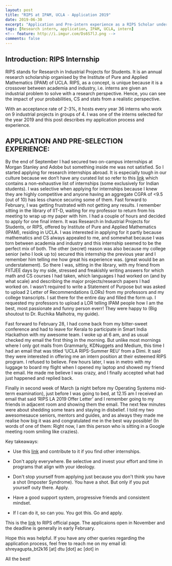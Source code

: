```yaml
---
layout: post
title: "RIPS at IPAM, UCLA - Application 2019"
date: 2019-06-30
excerpt: "Application and Pre-intern experience as a RIPS Scholar under IPAM, UCLA and Google, LA for the summers of 2019."
tags: [Research intern, application, IPAM, UCLA, intern]
<!-- feature: http://i.imgur.com/Ds6S7lJ.png -->
comments: false
---
```


## Introduction: RIPS Internship

RIPS stands for Research in Industrial Projects for Students. It is an annual research scholarship organised by the Institute of Pure and Applied Mathematics (IPAM) of UCLA. RIPS, as a concept, is unique because it is a crossover between academia and industry, i.e. interns are given an industrial problem to solve with a research perspective. Hence, you can see the impact of your probabilities, CS and stats from a realistic perspective. 

With an acceptance rate of 2-3%, it hosts every year 36 interns who work on 9 industrial projects in groups of 4. I was one of the interns selected for the year 2019 and this post describes my application process and experience. 

## APPLICATION AND PRE-SELECTION EXPERIENCE:

By the end of September I had secured two on-campus internships at Morgan Stanley and Adobe but something inside me was not satisfied. So I started applying for research internships abroad. It is especially tough in our culture because we don’t have any curated list so refer to this [link](https://github.com/himahuja/Research-Internships-for-Undergraduates) which contains a non-exhaustive list of internships (some exclusively for Indian students). I was selective when applying for internships because I knew they are highly competitive and anyone having an aggregate CGPA of <9.5 (out of 10) has less chance securing some of them. Fast forward to February, I was getting frustrated with not getting any results. I remember sitting in the library of IIT-D, waiting for my professor to return from his meeting to wrap up my paper with him. I had a couple of hours and decided to apply for one final intern. It was Research in Industrial Projects for Students, or RIPS, offered by Institute of Pure and Applied Mathematics (IPAM), residing in UCLA. I was interested in applying for it partly because mathematics and CS always appealed to me, and somewhat because I was torn between academia and industry and this internship seemed to be the perfect mix of both. The other (secret) reason was also because my college senior (who I look up to) secured this internship the previous year and I remember him telling me how great his experience was. (great would be an understatement). So there I was, sitting in the library, with my friend from FIITJEE days by my side, stressed and freakishly writing answers for which math and CS courses I had taken, which languages I had worked on (and by what scale) and describing the major projects/research papers I had worked on. I wasn’t required to write a Statement of Purpose but was asked to upload 2 Letter of Recommendations (LORs) from my professors and my college transcripts. I sat there for the entire day and filled the form up. I requested my professors to upload a LOR telling IPAM people how I am the best, most passionate and funny person everr! They were happy to (Big shoutout to Dr. Ruchika Malhotra, my guide). 

Fast forward to February 28, I had come back from my bitter-sweet conference and had to leave for Kerala to participate in Smart India Hackathon with my awesome team. I woke up at 6 am, and as usual checked my email the first thing in the morning. But unlike most mornings where I only got mails from Grammarly, KDNuggets and Medium, this time I had an email that was titled ‘UCLA RIPS-Summer REU’ from a Dimi. It said they were interested in offering me an intern position at their esteemed RIPS program. I refused to believe. Few hours later, I was in metro with my luggage to board my flight when I opened my laptop and showed my friend the email. He made me believe I was crazy, and I finally accepted what had just happened and replied back.

Finally in second week of March (a night before my Operating Systems mid-term examination), just before I was going to bed, at 12.15 am I received an email that said ‘RIPS LA 2019 Offer Letter’ and I remember going to my friends in adjacent room and showing them the email. The next few minutes were about shedding some tears and staying in disbelief. I told my two awesomesauce seniors, mentors and guides, and as always they made me realise how big it was and congratulated me in the best way possible! (In words of one of them: Right now, I am this person who is sitting in a Google meeting room smiling like crazies). 

Key takeaways:

* Use this [link](https://github.com/himahuja/Research-Internships-for-Undergraduates) and contribute to it if you find other internships.

* Don't apply everywhere. Be selective and invest your effort and time in programs that align with your ideology.

* Don't stop yourself from applying just because you don't think you have a shot (Imposter Syndrome). You have a shot. But only if you put yourself outy there. Apply.

* Have a good support system, progressive friends and consistent mindset.

* If I can do it, so can you. You got this. Go and apply.

This is the [link](https://www.ipam.ucla.edu/programs/student-research-programs/research-in-industrial-projects-for-students-rips-2019/?tab=overview) to RIPS official page. The applicaions open in November and the deadline is generally in early February.

<!-- Formally, the questions asked were:

- Q1: List all upper-division math, statistics and computer science courses taken (with your grade in parentheses) and in progress

- Q2: Please describe your experience with each program or computing language for which you rate your skills 3 or higher 

- Q3: Please describe your research experience with large datasets

-Q4: Please describe any previous summer (e.g., REU) or academic year research experience in the space provided. (Max 1000 characters)

- Q5: One student on each team of four students will serve as project manager, whose role includes coordinating individual team member efforts. Would you like to serve as a project manager? If so, please explain your interest in the position and describe any relevant prior experience you may have. (Max 1000 characters. Your answer to this question will not affect whether or not your application is accepted.)-->
<!-- Also required were:
- Transcripts (unofficial accepted - to the best of my knowledge)
- 2 Letter of Recommendations from professors you have worked with -->

<!-- Does not require Statement of Purpose (SOP) -->

Hope this was helpful. If you have any other queries regarding the application process, feel free to reach me on my email id: shreyagupta_bt2k16 [at] dtu [dot] ac [dot] in

All the best!
